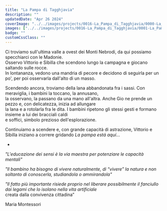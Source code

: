 ```yaml
---
title: "La Pampa di Tagghjavia"
description: ""
updatedDate: "Apr 26 2024"
coverImage: "../../images/projects/0016-La_Pampa_di_Tagghjavia/0000-La_Pampa_di_Tagghjavia_pampa_gioco_educazione_bambini_natura_montessori_Sicilia_Monti_Nebrodi_pecore_mandria_lana_dupareilaumeme_abbigliamento_Affenzahn_zainetto_eco_friendly_riciclo_sostenibile_Olympus_OM1.jpg"
images: ["../../images/projects/0016-La_Pampa_di_Tagghjavia/0001-La_Pampa_di_Tagghjavia_pampa_gioco_educazione_bambini_natura_montessori_Sicilia_Monti_Nebrodi_pecore_mandria_lana_dupareilaumeme_abbigliamento_Affenzahn_zainetto_eco_friendly_riciclo_sostenibile_Olympus_OM1.jpg","../../images/projects/0016-La_Pampa_di_Tagghjavia/0002-La_Pampa_di_Tagghjavia_pampa_gioco_educazione_bambini_natura_montessori_Sicilia_Monti_Nebrodi_pecore_mandria_lana_dupareilaumeme_abbigliamento_Affenzahn_zainetto_eco_friendly_riciclo_sostenibile_Olympus_OM1.jpg","../../images/projects/0016-La_Pampa_di_Tagghjavia/0003-La_Pampa_di_Tagghjavia_pampa_gioco_educazione_bambini_natura_montessori_Sicilia_Monti_Nebrodi_pecore_mandria_lana_dupareilaumeme_abbigliamento_Affenzahn_zainetto_eco_friendly_riciclo_sostenibile_Olympus_OM1.jpg","../../images/projects/0016-La_Pampa_di_Tagghjavia/0004-La_Pampa_di_Tagghjavia_pampa_gioco_educazione_bambini_natura_montessori_Sicilia_Monti_Nebrodi_pecore_mandria_lana_dupareilaumeme_abbigliamento_Affenzahn_zainetto_eco_friendly_riciclo_sostenibile_Olympus_OM1.jpg","../../images/projects/0016-La_Pampa_di_Tagghjavia/0005-La_Pampa_di_Tagghjavia_pampa_gioco_educazione_bambini_natura_montessori_Sicilia_Monti_Nebrodi_pecore_mandria_lana_dupareilaumeme_abbigliamento_Affenzahn_zainetto_eco_friendly_riciclo_sostenibile_Olympus_OM1.jpg","../../images/projects/0016-La_Pampa_di_Tagghjavia/0006-La_Pampa_di_Tagghjavia_pampa_gioco_educazione_bambini_natura_montessori_Sicilia_Monti_Nebrodi_pecore_mandria_lana_dupareilaumeme_abbigliamento_Affenzahn_zainetto_eco_friendly_riciclo_sostenibile_Olympus_OM1.jpg","../../images/projects/0016-La_Pampa_di_Tagghjavia/0007-La_Pampa_di_Tagghjavia_pampa_gioco_educazione_bambini_natura_montessori_Sicilia_Monti_Nebrodi_pecore_mandria_lana_dupareilaumeme_abbigliamento_Affenzahn_zainetto_eco_friendly_riciclo_sostenibile_Olympus_OM1.jpg","../../images/projects/0016-La_Pampa_di_Tagghjavia/0008-La_Pampa_di_Tagghjavia_pampa_gioco_educazione_bambini_natura_montessori_Sicilia_Monti_Nebrodi_pecore_mandria_lana_dupareilaumeme_abbigliamento_Affenzahn_zainetto_eco_friendly_riciclo_sostenibile_Olympus_OM1.jpg","../../images/projects/0016-La_Pampa_di_Tagghjavia/0009-La_Pampa_di_Tagghjavia_pampa_gioco_educazione_bambini_natura_montessori_Sicilia_Monti_Nebrodi_pecore_mandria_lana_dupareilaumeme_abbigliamento_Affenzahn_zainetto_eco_friendly_riciclo_sostenibile_Olympus_OM1.jpg","../../images/projects/0016-La_Pampa_di_Tagghjavia/0010-La_Pampa_di_Tagghjavia_pampa_gioco_educazione_bambini_natura_montessori_Sicilia_Monti_Nebrodi_pecore_mandria_lana_dupareilaumeme_abbigliamento_Affenzahn_zainetto_eco_friendly_riciclo_sostenibile_Olympus_OM1.jpg","../../images/projects/0016-La_Pampa_di_Tagghjavia/0011-La_Pampa_di_Tagghjavia_pampa_gioco_educazione_bambini_natura_montessori_Sicilia_Monti_Nebrodi_pecore_mandria_lana_dupareilaumeme_abbigliamento_Affenzahn_zainetto_eco_friendly_riciclo_sostenibile_Olympus_OM1.jpg","../../images/projects/0016-La_Pampa_di_Tagghjavia/0012-La_Pampa_di_Tagghjavia_pampa_gioco_educazione_bambini_natura_montessori_Sicilia_Monti_Nebrodi_pecore_mandria_lana_dupareilaumeme_abbigliamento_Affenzahn_zainetto_eco_friendly_riciclo_sostenibile_Olympus_OM1.jpg","../../images/projects/0016-La_Pampa_di_Tagghjavia/0013-La_Pampa_di_Tagghjavia_pampa_gioco_educazione_bambini_natura_montessori_Sicilia_Monti_Nebrodi_pecore_mandria_lana_dupareilaumeme_abbigliamento_Affenzahn_zainetto_eco_friendly_riciclo_sostenibile_Olympus_OM1.jpg","../../images/projects/0016-La_Pampa_di_Tagghjavia/0014-La_Pampa_di_Tagghjavia_pampa_gioco_educazione_bambini_natura_montessori_Sicilia_Monti_Nebrodi_pecore_mandria_lana_dupareilaumeme_abbigliamento_Affenzahn_zainetto_eco_friendly_riciclo_sostenibile_Olympus_OM1.jpg","../../images/projects/0016-La_Pampa_di_Tagghjavia/0015-La_Pampa_di_Tagghjavia_pampa_gioco_educazione_bambini_natura_montessori_Sicilia_Monti_Nebrodi_pecore_mandria_lana_dupareilaumeme_abbigliamento_Affenzahn_zainetto_eco_friendly_riciclo_sostenibile_Olympus_OM1.jpg","../../images/projects/0016-La_Pampa_di_Tagghjavia/0016-La_Pampa_di_Tagghjavia_pampa_gioco_educazione_bambini_natura_montessori_Sicilia_Monti_Nebrodi_pecore_mandria_lana_dupareilaumeme_abbigliamento_Affenzahn_zainetto_eco_friendly_riciclo_sostenibile_Olympus_OM1.jpg","../../images/projects/0016-La_Pampa_di_Tagghjavia/0017-La_Pampa_di_Tagghjavia_pampa_gioco_educazione_bambini_natura_montessori_Sicilia_Monti_Nebrodi_pecore_mandria_lana_dupareilaumeme_abbigliamento_Affenzahn_zainetto_eco_friendly_riciclo_sostenibile_Olympus_OM1.jpg","../../images/projects/0016-La_Pampa_di_Tagghjavia/0018-La_Pampa_di_Tagghjavia_pampa_gioco_educazione_bambini_natura_montessori_Sicilia_Monti_Nebrodi_pecore_mandria_lana_dupareilaumeme_abbigliamento_Affenzahn_zainetto_eco_friendly_riciclo_sostenibile_Olympus_OM1.jpg","../../images/projects/0016-La_Pampa_di_Tagghjavia/0019-La_Pampa_di_Tagghjavia_pampa_gioco_educazione_bambini_natura_montessori_Sicilia_Monti_Nebrodi_pecore_mandria_lana_dupareilaumeme_abbigliamento_Affenzahn_zainetto_eco_friendly_riciclo_sostenibile_Olympus_OM1.jpg","../../images/projects/0016-La_Pampa_di_Tagghjavia/0020-La_Pampa_di_Tagghjavia_pampa_gioco_educazione_bambini_natura_montessori_Sicilia_Monti_Nebrodi_pecore_mandria_lana_dupareilaumeme_abbigliamento_Affenzahn_zainetto_eco_friendly_riciclo_sostenibile_Olympus_OM1.jpg","../../images/projects/0016-La_Pampa_di_Tagghjavia/0021-La_Pampa_di_Tagghjavia_pampa_gioco_educazione_bambini_natura_montessori_Sicilia_Monti_Nebrodi_pecore_mandria_lana_dupareilaumeme_abbigliamento_Affenzahn_zainetto_eco_friendly_riciclo_sostenibile_Olympus_OM1.jpg","../../images/projects/0016-La_Pampa_di_Tagghjavia/0022-La_Pampa_di_Tagghjavia_pampa_gioco_educazione_bambini_natura_montessori_Sicilia_Monti_Nebrodi_pecore_mandria_lana_dupareilaumeme_abbigliamento_Affenzahn_zainetto_eco_friendly_riciclo_sostenibile_Olympus_OM1.jpg","../../images/projects/0016-La_Pampa_di_Tagghjavia/0023-La_Pampa_di_Tagghjavia_pampa_gioco_educazione_bambini_natura_montessori_Sicilia_Monti_Nebrodi_pecore_mandria_lana_dupareilaumeme_abbigliamento_Affenzahn_zainetto_eco_friendly_riciclo_sostenibile_Olympus_OM1.jpg","../../images/projects/0016-La_Pampa_di_Tagghjavia/0024-La_Pampa_di_Tagghjavia_pampa_gioco_educazione_bambini_natura_montessori_Sicilia_Monti_Nebrodi_pecore_mandria_lana_dupareilaumeme_abbigliamento_Affenzahn_zainetto_eco_friendly_riciclo_sostenibile_Olympus_OM1.jpg","../../images/projects/0016-La_Pampa_di_Tagghjavia/0025-La_Pampa_di_Tagghjavia_pampa_gioco_educazione_bambini_natura_montessori_Sicilia_Monti_Nebrodi_pecore_mandria_lana_dupareilaumeme_abbigliamento_Affenzahn_zainetto_eco_friendly_riciclo_sostenibile_Olympus_OM1.jpg","../../images/projects/0016-La_Pampa_di_Tagghjavia/0026-La_Pampa_di_Tagghjavia_pampa_gioco_educazione_bambini_natura_montessori_Sicilia_Monti_Nebrodi_pecore_mandria_lana_dupareilaumeme_abbigliamento_Affenzahn_zainetto_eco_friendly_riciclo_sostenibile_Olympus_OM1.jpg","../../images/projects/0016-La_Pampa_di_Tagghjavia/0027-La_Pampa_di_Tagghjavia_pampa_gioco_educazione_bambini_natura_montessori_Sicilia_Monti_Nebrodi_pecore_mandria_lana_dupareilaumeme_abbigliamento_Affenzahn_zainetto_eco_friendly_riciclo_sostenibile_Olympus_OM1.jpg","../../images/projects/0016-La_Pampa_di_Tagghjavia/0028-La_Pampa_di_Tagghjavia_pampa_gioco_educazione_bambini_natura_montessori_Sicilia_Monti_Nebrodi_pecore_mandria_lana_dupareilaumeme_abbigliamento_Affenzahn_zainetto_eco_friendly_riciclo_sostenibile_Olympus_OM1.jpg"]
badge: ""
customCssClass: ""
---
```


Ci troviamo sull'ultima valle a ovest dei Monti Nebrodi, da qui possiamo specchiarci con le Madonie.  
Osservo Vittorio e Sibilla che scendono lungo la campagna e giocano saltando sulle rocce.  
In lontananza, vedono una mandria di pecore e decidono di seguirla per un po', per poi osservarla dall'alto di un masso.  

Scendendo ancora, troviamo della lana abbandonata fra i sassi. Con meraviglia, i bambini la toccano, la annusano,  
la osservano, la passano da una mano all'altra. Anche Gio ne prende un pezzo e, con delicatezza, inizia ad allungare  
la lana e a rotolarla fra le dita. I bambini ripetono gli stessi gesti e formano insieme a lui dei bracciali caldi  
e soffici, simbolo prezioso dell'esplorazione.  

Continuiamo a scendere e, con grande capacità di astrazione, Vittorio e Sibilla iniziano a correre gridando *La pampa está aquí*...  

-  

*"L'educazione dei sensi è la via maestra per potenziare le capacità mentali"*  

*"Il bambino ha bisogno di vivere naturalmente, di “vivere” la natura e non soltanto di conoscerla, studiandola o ammirandola"*  

*"Il fatto più importante risiede proprio nel liberare possibilmente il fanciullo dai legami che lo isolano nella vita artificiale*  
creata dalla convivenza cittadina”


Maria Montessori
